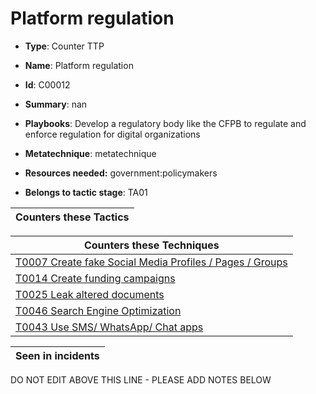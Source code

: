 # Platform regulation

* **Type**: Counter TTP

* **Name**: Platform regulation

* **Id**: C00012

* **Summary**: nan

* **Playbooks**: Develop a regulatory body like the CFPB to regulate and enforce regulation for digital organizations

* **Metatechnique**: metatechnique

* **Resources needed:** government:policymakers

* **Belongs to tactic stage**: TA01


| Counters these Tactics |
| ---------------------- |



| Counters these Techniques |
| ------------------------- |
| [T0007 Create fake Social Media Profiles / Pages / Groups](../techniques/T0007.md) |
| [T0014 Create funding campaigns](../techniques/T0014.md) |
| [T0025 Leak altered documents](../techniques/T0025.md) |
| [T0046 Search Engine Optimization](../techniques/T0046.md) |
| [T0043 Use SMS/ WhatsApp/ Chat apps](../techniques/T0043.md) |



| Seen in incidents |
| ----------------- |


DO NOT EDIT ABOVE THIS LINE - PLEASE ADD NOTES BELOW
